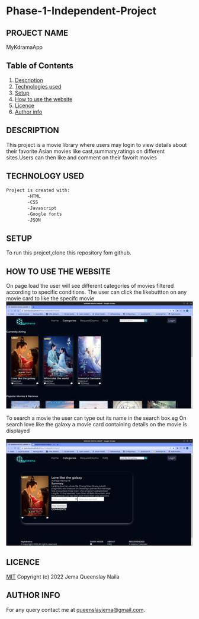 # Phase-1-Independent-Project

## PROJECT NAME

MyKdramaApp

## Table of Contents

1. [Description](#description)
2. [Technologies used](#technology-used)
3. [Setup](#setup)
4. [How to use the website](#how-to-use-the-website)
5. [Licence](#licence)
6. [Author info](#author-info)

## DESCRIPTION

This project is a movie library where users may login to view details about their favorite Asian movies like cast,summary,ratings on different sites.Users can then like and comment on their favorit movies

## TECHNOLOGY USED

    Project is created with:
            -HTML
            -CSS
            -Javascript
            -Google fonts
            -JSON

## SETUP

To run this projcet,clone this repository fom github.

## HOW TO USE THE WEBSITE

On page load the user will see different categories of movies filtered according to specific conditions.
The user can click the likebuttton on any movie card to like the specifc movie
<img src="./images/Screenshot from 2022-09-02 23-09-39.png">

To search a movie the user can type out its name in the search box.eg On search love like the galaxy a movie card containing details on the movie is displayed

<img src="./images/searchmovie.png">

## LICENCE

[MIT](LICENCE)
Copyright (c) 2022 Jema Queenslay Naila

## AUTHOR INFO

For any query contact me at queenslayjema@gmail.com.
